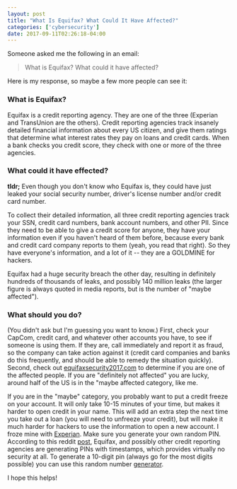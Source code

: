```yaml
---
layout: post
title: "What Is Equifax? What Could It Have Affected?"
categories: ['cybersecurity']
date: 2017-09-11T02:26:18-04:00
---
```


Someone asked me the following in an email:

> What is Equifax? What could it have affected?

Here is my response, so maybe a few more people can see it:

### What is Equifax?

Equifax is a credit reporting agency. They are one of the three (Experian and
TransUnion are the others). Credit reporting agencies track insanely detailed
financial information about every US citizen, and give them ratings that
determine what interest rates they pay on loans and credit cards. When a bank
checks you credit score, they check with one or more of the three agencies.

### What could it have effected?

**tldr;** Even though you don't know who Equifax is, they could have just
leaked your social security number, driver's license number and/or credit card number.

To collect their detailed information, all three credit reporting agencies
track your SSN, credit card numbers, bank account numbers, and other PII. Since
they need to be able to give a credit score for anyone, they have your
information even if you haven't heard of them before, because every bank and
credit card company reports to them (yeah, you read that right). So they have
everyone's information, and a lot of it -- they are a GOLDMINE for hackers.

Equifax had a huge security breach the other day, resulting in definitely
hundreds of thousands of leaks, and possibly 140 million leaks (the larger
figure is always quoted in media reports, but is the number of "maybe
affected").

### What should you do?

(You didn't ask but I'm guessing you want to know.) First, check your CapCom,
credit card, and whatever other accounts you have, to see if someone is using
them. If they are, call immediately and report it as fraud, so the company can
take action against it (credit card companies and banks do this frequently, and
should be able to remedy the situation quickly). Second, check out
[equifaxsecurity2017.com](equifaxsecurity2017.com) to determine if you are one of the affected people. If
you are "definitely not affected" you are lucky, around half of the US is in
the "maybe affected category, like me.

If you are in the "maybe" category, you probably want to put a credit freeze on
your account. It will only take 10-15 minutes of your time, but makes it harder
to open credit in your name. This will add an extra step the next time you take
out a loan (you will need to unfreeze your credit), but will make it much
harder for hackers to use the information to open a new account. I froze mine
with [Experian](https://www.experian.com/freeze/center.html). Make sure you
generate your own random PIN. According to this reddit
[post](https://www.reddit.com/r/security/comments/6z4mrp/equifaxs_security_pin_is_a_timestamp/),
Equifax, and possibly other credit reporting agencies are generating PINs with
timestamps, which provides virtually no security at all. To generate a 10-digit
pin (always go for the most digits possible) you can use this random number
[generator](https://www.random.org/integers/?num=10&min=1&max=9&col=10&base=10&format=html&rnd=new).

I hope this helps!

